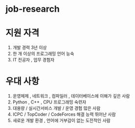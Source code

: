 # job-research

#  지원 자격

1. 개발 경력 3년 이상
2. 한 개 이상의 프로그래밍 언어 능숙
3. IT 전공자 , 업무 경험자

# 우대 사항

1. 운영체제 , 네트워크 , 컴파일러 , 데이터베이스에 이해가 깊은 사람
2. Python , C++ , CPU 프로그래밍 숙련자
3. 대용량 / 실시간서비스 개발 / 운영 경험 많은 사람
4. ICPC / TopCoder / CodeForces 해결 능력 뛰어난 사람
5. 새로운 개발 환경 , 언어에 거부감이 없는 도전적인 사람
